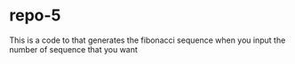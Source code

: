 # repo-5
This is a code to that generates the fibonacci sequence when you input the number of sequence that you want 

